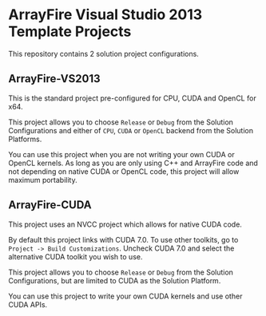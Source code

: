 # ArrayFire Visual Studio 2013 Template Projects
This repository contains 2 solution project configurations.

## ArrayFire-VS2013
This is the standard project pre-configured for CPU, CUDA and OpenCL for x64.

This project allows you to choose `Release` or `Debug` from the Solution
Configurations and either of `CPU`, `CUDA` or `OpenCL` backend from the
Solution Platforms.

You can use this project when you are not writing your own CUDA or OpenCL
kernels. As long as you are only using C++ and ArrayFire code and not depending
on native CUDA or OpenCL code, this project will allow maximum portability.

## ArrayFire-CUDA
This project uses an NVCC project which allows for native CUDA code.

By default this project links with CUDA 7.0. To use other toolkits, go to
`Project -> Build Customizations`. Uncheck CUDA 7.0 and select the alternative
CUDA toolkit you wish to use.

This project allows you to choose `Release` or `Debug` from the Solution
Configurations, but are limited to CUDA as the Solution Platform.

You can use this project to write your own CUDA kernels and use other CUDA APIs.
